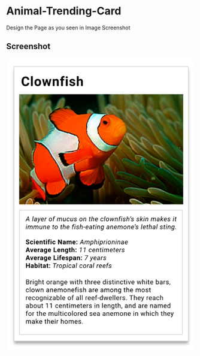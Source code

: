 # Animal-Trending-Card
Design the Page as you seen in Image Screenshot

## Screenshot
![Screenshot](https://github.com/alexVinod/animal-trending-card/blob/master/design-prototype.jpg?raw=true)
